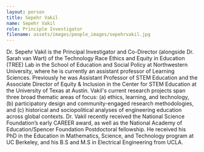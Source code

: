 ```yaml
---
layout: person
title: Sepehr Vakil
name: Sepehr Vakil
role: Principle Investigator
filename: assets/images/people_images/sepehrvakil.jpg
---
```

Dr. Sepehr Vakil is the Principal Investigator and Co-Director (alongside Dr. Sarah van Wart) of the Technology Race Ethics and Equity in Education (TREE) Lab in the School of Education and Social Policy at Northwestern University, where he is currently an assistant professor of Learning Sciences. Previously he was Assistant Professor of STEM Education and the Associate Director of Equity & Inclusion in the Center for STEM Education at the University of Texas at Austin. Vakil's current research projects span three broad thematic areas of focus: (a) ethics, learning, and technology, (b) participatory design and community-engaged research methodologies, and (c) historical and sociopolitical analyses of engineering education across global contexts. Dr. Vakil recently received the National Science Foundation’s early CAREER award, as well as the National Academy of Education/Spencer Foundation Postdoctoral fellowship. He received his PhD in the Education in Mathematics, Science, and Technology program at UC Berkeley, and his B.S and M.S in Electrical Engineering from UCLA.
